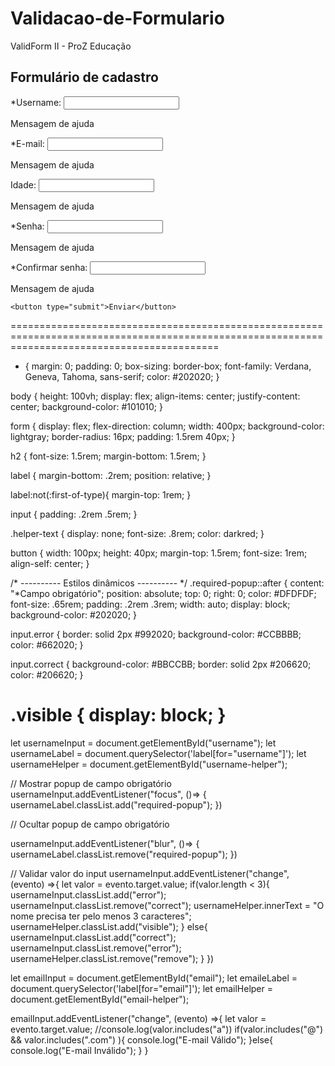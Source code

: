 # Validacao-de-Formulario
ValidForm II - ProZ Educação

<!DOCTYPE html>
<html lang="en">
<head>
  <meta charset="UTF-8">
  <meta http-equiv="X-UA-Compatible" content="IE=edge">
  <meta name="viewport" content="width=device-width, initial-scale=1.0">
  <link rel="stylesheet" href="style.css">
  <script src="script.js" defer></script>
  <title>Validação de formulário</title>
</head>
<body>
  <form action="">
    <h2>Formulário de cadastro</h2>
    <label for="username">*Username:</label>
    <input type="text" id="username" name="username">
    <p id="username-helper" class="helper-text">Mensagem de ajuda</p>

  <label for="email">*E-mail:</label>
    <input type="email" id="email" name="email">
    <p id="email-helper" class="helper-text ">Mensagem de ajuda</p>

  <label for="idade" class="required-popup">Idade:</label>
    <input type="number" id="idade" name="idade">
    <p id="idade-helper" class="helper-text">Mensagem de ajuda</p>

  <label for="senha">*Senha:</label>
    <input type="password" id="senha" name="senha">
    <p id="senha-helper" class="helper-text">Mensagem de ajuda</p>

  <label for="confirma-senha">*Confirmar senha:</label>
    <input type="password" id="confirma-senha" name="confirma-senha">
    <p id="confirma-senha-helper" class="helper-text">Mensagem de ajuda</p>

    <button type="submit">Enviar</button>
  </form>
</body>
</html>
================================================================================================================================================

* {
  margin: 0;
  padding: 0;
  box-sizing: border-box;
  font-family: Verdana, Geneva, Tahoma, sans-serif;
  color: #202020;
}

body {
  height: 100vh;
  display: flex;
  align-items: center;
  justify-content: center;
  background-color: #101010;
}

form {
  display: flex;
  flex-direction: column;
  width: 400px;
  background-color: lightgray;
  border-radius: 16px;
  padding: 1.5rem 40px;
}

h2 {
  font-size: 1.5rem;
  margin-bottom: 1.5rem;
}

label {
  margin-bottom: .2rem;
  position: relative;
}

label:not(:first-of-type){
  margin-top: 1rem;
}

input {
  padding: .2rem .5rem;
}

.helper-text {
  display: none;
  font-size: .8rem;
  color: darkred;
}

button {
  width: 100px;
  height: 40px;
  margin-top: 1.5rem;
  font-size: 1rem;
  align-self: center;
}

/* ---------- Estilos dinâmicos ---------- */
.required-popup::after {
  content: "*Campo obrigatório";
  position: absolute;
  top: 0;
  right: 0;
  color: #DFDFDF;
  font-size: .65rem;
  padding: .2rem .3rem;
  width: auto;
  display: block;
  background-color: #202020;
}

input.error {
  border: solid 2px #992020;
  background-color: #CCBBBB;
  color: #662020;
}

input.correct {
  background-color: #BBCCBB;
  border: solid 2px #206620;
  color: #206620;
}

.visible {
  display: block;
}
================================================================================================================================================

let usernameInput = document.getElementById("username");
let usernameLabel = document.querySelector('label[for="username"]');
let usernameHelper = document.getElementById("username-helper");


// Mostrar popup de campo obrigatório
usernameInput.addEventListener("focus", ()=> {
  usernameLabel.classList.add("required-popup");
})

// Ocultar popup de campo obrigatório

usernameInput.addEventListener("blur", ()=> {
  usernameLabel.classList.remove("required-popup");
})


// Validar valor do input
usernameInput.addEventListener("change", (evento) =>{
  let valor = evento.target.value;
  if(valor.length < 3){
    usernameInput.classList.add("error");
    usernameInput.classList.remove("correct");
    usernameHelper.innerText = "O nome precisa ter pelo menos 3 caracteres";
    usernameHelper.classList.add("visible");
  } else{
    usernameInput.classList.add("correct");
    usernameInput.classList.remove("error");
    usernameHelper.classList.remove("remove");
  }
})


let emailInput = document.getElementById("email");
let emaileLabel = document.querySelector('label[for="email"]');
let emailHelper = document.getElementById("email-helper");


emailInput.addEventListener("change", (evento) =>{
  let valor = evento.target.value;
  //console.log(valor.includes("a"))
  if(valor.includes("@") && valor.includes(".com") ){
    console.log("E-mail Válido");
  }else{
    console.log("E-mail Inválido");
  }
}

